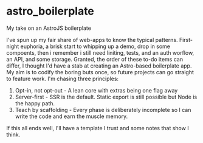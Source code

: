 # astro_boilerplate
My take on an AstroJS boilerplate

I've spun up my fair share of web-apps to know the typical patterns. First-night euphoria, a brisk start to whipping up a demo, drop in some compoents, then i remember i still need liniting, tests, and an auth worflow, an API, and some storage. Granted, the order of these to-do items can differ, I thought I'd have a stab at creating an Astro-based boilerplate app. My aim is to codify the boring buts once, so future projects can go straight to feature work. I'm chasing three principles:
  1. Opt-in, not opt-out - A lean core with extras being one flag away
  2. Server-first - SSR is the default. Static export is still possible but Node is the happy path.
  3. Teach by scaffolding - Every phase is deliberately incomplete so I can write the code and earn the muscle memory.

If this all ends well, I'll have a template I trust and some notes that show I think.
